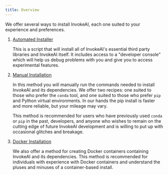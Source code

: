 ```yaml
---
title: Overview
---
```


We offer several ways to install InvokeAI, each one suited to your
experience and preferences.

1. [Automated Installer](010_INSTALL_AUTOMATED.md)

    This is a script that will install all of InvokeAI's essential
    third party libraries and InvokeAI itself. It includes access to a
    "developer console" which will help us debug problems with you and
    give you to access experimental features.

2. [Manual Installation](020_INSTALL_MANUAL.md)

    In this method you will manually run the commands needed to install
    InvokeAI and its dependencies. We offer two recipes: one suited to
    those who prefer the `conda` tool, and one suited to those who prefer
    `pip` and Python virtual environments. In our hands the pip install
    is faster and more reliable, but your mileage may vary.

    This method is recommended for users who have previously used `conda`
    or `pip` in the past, developers, and anyone who wishes to remain on
    the cutting edge of future InvokeAI development and is willing to put
    up with occasional glitches and breakage.

3. [Docker Installation](040_INSTALL_DOCKER.md)

    We also offer a method for creating Docker containers containing
    InvokeAI and its dependencies. This method is recommended for
    individuals with experience with Docker containers and understand
    the pluses and minuses of a container-based install.
